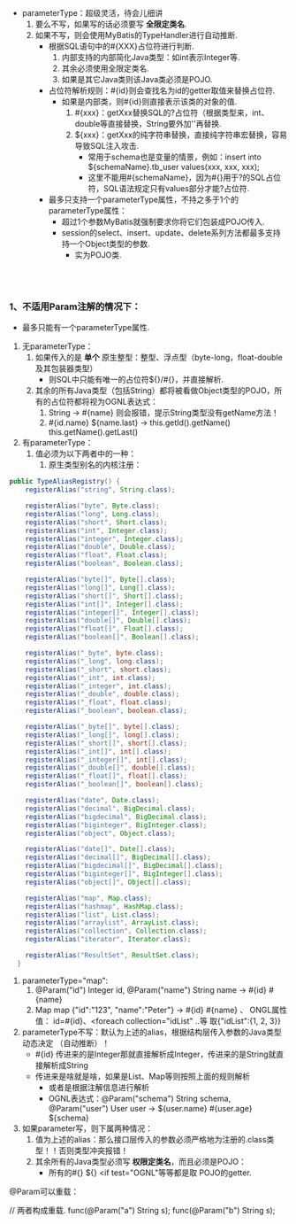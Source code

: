 - parameterType：超级灵活，待会儿细讲  
   1. 要么不写，如果写的话必须要写 **全限定类名**.
   2. 如果不写，则会使用MyBatis的TypeHandler进行自动推断.
      - 根据SQL语句中的#{XXX}占位符进行判断.
         1. 内部支持的内部简化Java类型：如int表示Integer等.
         2. 其余必须使用全限定类名.
         3. 如果是其它Java类则该Java类必须是POJO.
      - 占位符解析规则：#{id}则会查找名为id的getter取值来替换占位符.
         - 如果是内部类，则#{id}则直接表示该类的对象的值.
            1. #{xxx}：getXxx替换SQL的?占位符（根据类型来，int、double等直接替换，String要外加''再替换.
            2. ${xxx}：getXxx的纯字符串替换，直接纯字符串宏替换，容易导致SQL注入攻击.
               - 常用于schema也是变量的情景，例如：insert into ${schemaName}.tb_user values(xxx, xxx, xxx);
               - 这里不能用#{schemaName}，因为#{}用于?的SQL占位符，SQL语法规定只有values部分才能?占位符.
      - 最多只支持一个parameterType属性，不持之多于1个的parameterType属性：
         - 超过1个参数MyBatis就强制要求你将它们包装成POJO传入.
         - session的select、insert、update、delete系列方法都最多支持持一个Object类型的参数.
            - 实为POJO类.




<br><br>

### 1、不适用Param注解的情况下：

- 最多只能有一个parameterType属性.


1. 无parameterType：
   1. 如果传入的是 **单个** 原生整型：整型、浮点型（byte-long，float-double及其包装器类型）
      - 则SQL中只能有唯一的占位符${}/#{}，并直接解析.
   2. 其余的所有Java类型（包括String）都将被看做Object类型的POJO，所有的占位符都将视为OGNL表达式：
      1. String -> #{name}  则会报错，提示String类型没有getName方法！
      2. #{id.name} ${name.last}  ->  this.getId().getName() this.getName().getLast()
2. 有parameterType：
   1. 值必须为以下两者中的一种：
      1. 原生类型别名的内核注册：

```Java
public TypeAliasRegistry() {
    registerAlias("string", String.class);

    registerAlias("byte", Byte.class);
    registerAlias("long", Long.class);
    registerAlias("short", Short.class);
    registerAlias("int", Integer.class);
    registerAlias("integer", Integer.class);
    registerAlias("double", Double.class);
    registerAlias("float", Float.class);
    registerAlias("boolean", Boolean.class);

    registerAlias("byte[]", Byte[].class);
    registerAlias("long[]", Long[].class);
    registerAlias("short[]", Short[].class);
    registerAlias("int[]", Integer[].class);
    registerAlias("integer[]", Integer[].class);
    registerAlias("double[]", Double[].class);
    registerAlias("float[]", Float[].class);
    registerAlias("boolean[]", Boolean[].class);

    registerAlias("_byte", byte.class);
    registerAlias("_long", long.class);
    registerAlias("_short", short.class);
    registerAlias("_int", int.class);
    registerAlias("_integer", int.class);
    registerAlias("_double", double.class);
    registerAlias("_float", float.class);
    registerAlias("_boolean", boolean.class);

    registerAlias("_byte[]", byte[].class);
    registerAlias("_long[]", long[].class);
    registerAlias("_short[]", short[].class);
    registerAlias("_int[]", int[].class);
    registerAlias("_integer[]", int[].class);
    registerAlias("_double[]", double[].class);
    registerAlias("_float[]", float[].class);
    registerAlias("_boolean[]", boolean[].class);

    registerAlias("date", Date.class);
    registerAlias("decimal", BigDecimal.class);
    registerAlias("bigdecimal", BigDecimal.class);
    registerAlias("biginteger", BigInteger.class);
    registerAlias("object", Object.class);

    registerAlias("date[]", Date[].class);
    registerAlias("decimal[]", BigDecimal[].class);
    registerAlias("bigdecimal[]", BigDecimal[].class);
    registerAlias("biginteger[]", BigInteger[].class);
    registerAlias("object[]", Object[].class);

    registerAlias("map", Map.class);
    registerAlias("hashmap", HashMap.class);
    registerAlias("list", List.class);
    registerAlias("arraylist", ArrayList.class);
    registerAlias("collection", Collection.class);
    registerAlias("iterator", Iterator.class);

    registerAlias("ResultSet", ResultSet.class);
  }
```

1. parameterType="map":
   1. @Param("id") Integer id, @Param("name") String name -> #{id} #{name}
   2. Map map {"id":"123", "name":"Peter"} -> #{id} #{name} 、 ONGL属性值：<if test="id != null"> id=#{id}、<foreach collection="idList" ..等 取{"idList":{1, 2, 3}}
2. parameterType不写：默认为上述的alias，根据结构层传入参数的Java类型动态决定 （自动推断）！
   - #{id} 传进来的是Integer那就直接解析成Integer，传进来的是String就直接解析成String
   - 传进来是啥就是啥，如果是List、Map等则按照上面的规则解析
      - 或者是根据注解信息进行解析
      - OGNL表达式：@Param("schema") String schema, @Param("user") User user -> ${user.name} #{user.age} ${schema}
3. 如果parameter写，则下属两种情况：
   1. 值为上述的alias：那么接口层传入的参数必须严格地为注册的.class类型！！否则类型冲突报错！
   2. 其余所有的Java类型必须写 **权限定类名**，而且必须是POJO：
      - 所有的#{} ${} <if test="OGNL"等等都是取 POJO的getter.


@Param可以重载：

// 两者构成重载.
func(@Param("a") String s);
func(@Param("b") String s);
